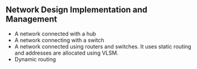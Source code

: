 ## Network Design Implementation and Management
 
- A network connected with a hub
- A network connecting with a switch
- A network connected using routers and switches. It uses static routing and addresses are allocated using VLSM.
- Dynamic routing
